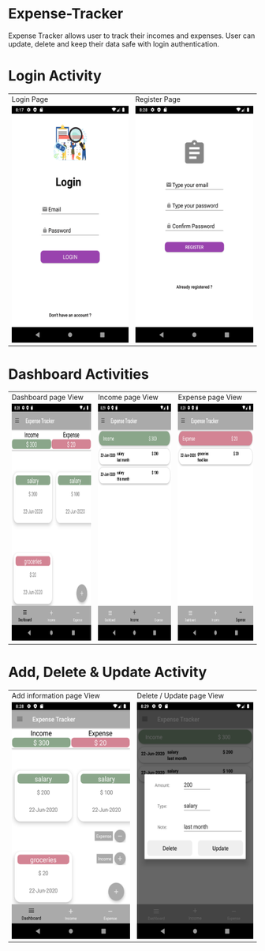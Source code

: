 # Expense-Tracker
Expense Tracker allows user to track their incomes and expenses. User can update, delete and keep their data safe with login authentication.  

# Login Activity

<table>
  <tr>
    <td>Login Page</td>
     <td>Register Page</td>
  </tr>
  <tr>
    <td><img src="screenshots/Login.png" width=270 height=480></td>
    <td><img src="screenshots/Register.png" width=270 height=480></td>
  </tr>
 </table>

# Dashboard Activities

<table>
  <tr>
    <td>Dashboard page View</td>
     <td>Income page View</td>
     <td>Expense page View</td>
  </tr>
  <tr>
    <td><img src="screenshots/Dashboard.png" width=270 height=480></td>
    <td><img src="screenshots/Income.png" width=270 height=480></td>
    <td><img src="screenshots/Expense.png" width=270 height=480></td>
  </tr>
 </table>
 
 
 # Add, Delete & Update Activity
 
 <table>
  <tr>
    <td>Add information page View</td>
     <td>Delete / Update page View</td>
  </tr>
  <tr>
    <td><img src="screenshots/add.png" width=270 height=480></td>
    <td><img src="screenshots/Update.png" width=270 height=480></td>
  </tr>
 </table>
